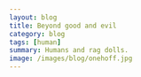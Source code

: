 ```yaml
---
layout: blog
title: Beyond good and evil
category: blog
tags: [human]  
summary: Humans and rag dolls.
image: /images/blog/onehoff.jpg
---
```

